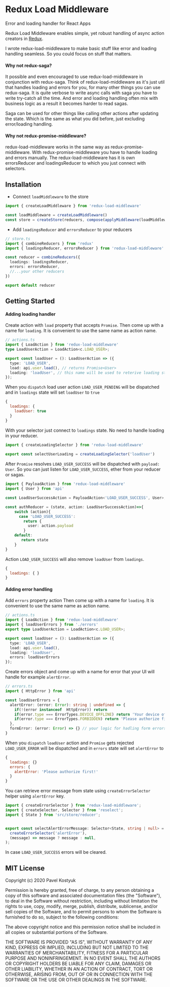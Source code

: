 # Redux Load Middleware
Error and loading handler for React Apps

Redux Load Middleware enables simple, yet robust handling of async action creators in [Redux](http://redux.js.org). 

I wrote redux-load-middleware to make basic stuff like error and loading handling seamless. So you could focus on stuff that matters.

#### Why not redux-saga?
It possible and even encouraged to use redux-load-middleware in conjunction with redux-saga. Think of redux-load-middleware as it's just util that handles loading and errors for you, for many other things you can use redux-saga.
It is quite verbose to write async calls with saga you have to write try-catch all the time. And error and loading handling often mix with business logic as a result it becomes harder to read sagas.

Saga can be used for other things like calling other actions after updating the state. Which is the same as what you did before, just excluding error/loading handling.

#### Why not redux-promise-middleware?
redux-load-middleware works in the same way as redux-promise-middleware. With redux-promise-middleware you have to handle loading and errors manually. The redux-load-middleware has it is own errorsReducer and loadingsReducer to which you just connect with selectors.
## Installation
- Connect `loadMiddleware` to the store
```typescript
import { createLoadMiddleware } from 'redux-load-middleware'

const loadMiddleware = createLoadMiddleware()
const store = createStore(reducers, compose(applyMiddleware(loadMiddleware)))
```
- Add `loadingsReducer` and `errorsReducer` to your reducers
```typescript
// store.ts
import { combineReducers } from 'redux'
import { loadingsReducer, errorsReducer } from 'redux-load-middleware'

const reducer = combineReducers({
  loadings: loadingsReducer,
  errors: errorsReducer,
  //...your other reducers
})

export default reducer
```

## Getting Started
#### Adding loading handler
Create action with `load` property that accepts `Promise`.
Then come up with a name for `loading`. It is convenient to use the same name as action name. 
```typescript
// actions.ts
import { LoadAction } from 'redux-load-middleware'
type LoadUserAction = LoadAction<c.LOAD_USER>;

export const loadUser = (): LoadUserAction => ({
  type: 'LOAD_USER',
  load: api.user.load(), // returns Promise<User>
  loading: 'loadUser', // this name will be used to reterive loading status from loadingsReducer
});
```
When you `dispatch` load user action `LOAD_USER_PENDING`
will be dispatched and in `loadings` state will set `loadUser` to `true`
```js
{
  loadings: {
    loadUser: true 
  }
}
```
With your selector just connect to `loadings` state. No need to handle loading in your reducer.
```typescript
import { createLoadingSelector } from 'redux-load-middleware'
  
export const selectUserLoading = createLoadingSelector('loadUser')
```
After `Promise` resolves `LOAD_USER_SUCCESS` will be dispatched with `payload: User`. So you can just listen for `LOAD_USER_SUCCESS`, ether from your reducer or sagas. 
```typescript
import { PayloadAction } from 'redux-load-middleware'
import { User } from 'api'

const LoadUserSuccessAction = PayloadAction<'LOAD_USER_SUCCESS', User>;

const authReducer = (state, action: LoadUserSuccessAction)=>{
    switch (action){
      case 'LOAD_USER_SUCCESS':
        return {
          user: action.payload
        }
    default:
       return state
    }
}
```

Action `LOAD_USER_SUCCESS` will also remove `loadUser` from `loadings`.
```js
{
  loadings: { }
}
```

#### Adding error handling
Add `errors` property action
Then come up with a name for `loading`. It is convenient to use the same name as action name. 
```typescript
// actions.ts
import { LoadAction } from 'redux-load-middleware'
import { loadUserErrors } from './errors'
export type LoadUserAction = LoadAction<c.LOAD_USER>;

export const loadUser = (): LoadUserAction => ({
  type: 'LOAD_USER',
  load: api.user.load(),
  loading: 'loadUser',
  errors: loadUserErrors
});
```
Create errors object and come up with a name for error that your UI will handle for example `alertError`.
```typescript
// errors.ts
import { HttpError } from 'api'

const loadUserErrors = {
  alertError: (error: Error): string | undefined => {
    if(!(error instanceof  HttpError)) return
    if(error.type === ErrorTypes.DEVICE_OFFLINE) return 'Your device offline!'
    if(error.type === ErrorTypes.FORBIDDEN) return 'Please authorize first!'
  },
  formError: (error: Error) => {} // your logic for hadling form errors
}
```
When you `dispatch` `loadUser` action and `Promise` gets rejected `LOAD_USER_ERROR`
will be dispatched and in `errors` state will set `alertError` to 
```js
{
  loadings: {}
  errors: {  
    alertError: 'Please authorize first!'
  }
}
```
You can retrieve error message from state using `createErrorSelector` helper using `alertError` key.
```typescript
import { createErrorSelector } from 'redux-load-middleware';
import { createSelector, Selector } from 'reselect';
import { State } from 'src/store/reducer';


export const selectAlertErrorMessage: Selector<State, string | null> = createSelector(
  createErrorSelector('alertError'),
  (message) => message ? message : null,
);
```

In case `LOAD_USER_SUCCESS` errors will be cleared.


## MIT License

Copyright (c) 2020 Pavel Kostyuk

Permission is hereby granted, free of charge, to any person obtaining a copy
of this software and associated documentation files (the "Software"), to deal
in the Software without restriction, including without limitation the rights
to use, copy, modify, merge, publish, distribute, sublicense, and/or sell
copies of the Software, and to permit persons to whom the Software is
furnished to do so, subject to the following conditions:

The above copyright notice and this permission notice shall be included in all
copies or substantial portions of the Software.

THE SOFTWARE IS PROVIDED "AS IS", WITHOUT WARRANTY OF ANY KIND, EXPRESS OR
IMPLIED, INCLUDING BUT NOT LIMITED TO THE WARRANTIES OF MERCHANTABILITY,
FITNESS FOR A PARTICULAR PURPOSE AND NONINFRINGEMENT. IN NO EVENT SHALL THE
AUTHORS OR COPYRIGHT HOLDERS BE LIABLE FOR ANY CLAIM, DAMAGES OR OTHER
LIABILITY, WHETHER IN AN ACTION OF CONTRACT, TORT OR OTHERWISE, ARISING FROM,
OUT OF OR IN CONNECTION WITH THE SOFTWARE OR THE USE OR OTHER DEALINGS IN THE
SOFTWARE.

